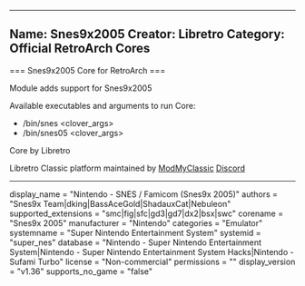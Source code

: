 -----------------------
Name: Snes9x2005
Creator: Libretro
Category: Official RetroArch Cores
-----------------------

=== Snes9x2005 Core for RetroArch ===

Module adds support for Snes9x2005

Available executables and arguments to run Core:
- /bin/snes <rom> <clover_args>
- /bin/snes05 <rom> <clover_args>

Core by Libretro

Libretro Classic platform maintained by [ModMyClassic](https://modmyclassic.com) [Discord](https://discordapp.com/invite/8gygsrw)

-----------------------

display_name = "Nintendo - SNES / Famicom (Snes9x 2005)"
authors = "Snes9x Team|dking|BassAceGold|ShadauxCat|Nebuleon"
supported_extensions = "smc|fig|sfc|gd3|gd7|dx2|bsx|swc"
corename = "Snes9x 2005"
manufacturer = "Nintendo"
categories = "Emulator"
systemname = "Super Nintendo Entertainment System"
systemid = "super_nes"
database = "Nintendo - Super Nintendo Entertainment System|Nintendo - Super Nintendo Entertainment System Hacks|Nintendo - Sufami Turbo"
license = "Non-commercial"
permissions = ""
display_version = "v1.36"
supports_no_game = "false"

